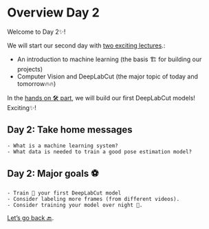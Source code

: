 # Overview Day 2

Welcome to Day 2✨!

We will start our second day with [two exciting lectures](Day2_Lectures.md).: 
- An introduction to machine learning (the basis 🏗 for building our projects) 
- Computer Vision and DeepLabCut (the major topic of today and tomorrow🔥🔥)

In the [hands on 🛠 part](Day2_Practicals.md), we will build our first DeepLabCut models! Exciting✨!

## Day 2: Take home messages

```{Tip}
- What is a machine learning system?
- What data is needed to train a good pose estimation model?
```

## Day 2: Major goals ⚽️

```{important}
- Train 🚂 your first DeepLabCut model
- Consider labeling more frames (from different videos).
- Consider training your model over night 🌙.
```


[Let’s go back 🔙](../README.md).

